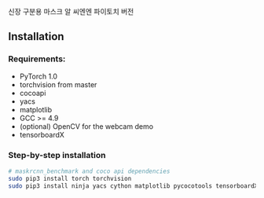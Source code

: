 신장 구분용 마스크 알 씨엔엔 파이토치 버전


## Installation

### Requirements:
- PyTorch 1.0
- torchvision from master
- cocoapi
- yacs
- matplotlib
- GCC >= 4.9
- (optional) OpenCV for the webcam demo
- tensorboardX


### Step-by-step installation

```bash
# maskrcnn_benchmark and coco api dependencies
sudo pip3 install torch torchvision
sudo pip3 install ninja yacs cython matplotlib pycocotools tensorboardX
```
